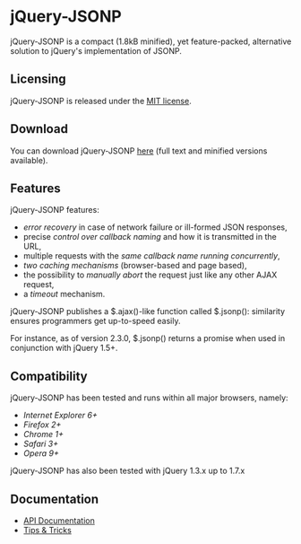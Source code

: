 # jQuery-JSONP

jQuery-JSONP is a compact (1.8kB minified), yet feature-packed, alternative solution to jQuery's implementation of JSONP.

## Licensing

jQuery-JSONP is released under the [MIT license](/jaubourg/jquery-jsonp/blob/master/MIT-LICENSE.txt).

## Download

You can download jQuery-JSONP [here](/jaubourg/jquery-jsonp/downloads) (full text and minified versions available).

## Features

jQuery-JSONP features:
* *error recovery* in case of network failure or ill-formed JSON responses,
* precise *control over callback naming* and how it is transmitted in the URL,
* multiple requests with the *same callback name running concurrently*,
* *two caching mechanisms* (browser-based and page based),
* the possibility to *manually abort* the request just like any other AJAX request,
* a *timeout* mechanism.

jQuery-JSONP publishes a $.ajax()-like function called $.jsonp(): similarity ensures programmers get up-to-speed easily.

For instance, as of version 2.3.0, $.jsonp() returns a promise when used in conjunction with jQuery 1.5+.

## Compatibility

jQuery-JSONP has been tested and runs within all major browsers, namely:
* *Internet Explorer 6+*
* *Firefox 2+*
* *Chrome 1+*
* *Safari 3+*
* *Opera 9+*

jQuery-JSONP has also been tested with jQuery 1.3.x up to 1.7.x

## Documentation

* [API Documentation](/jaubourg/jquery-jsonp/blob/master/doc/API.md)
* [Tips & Tricks](/jaubourg/jquery-jsonp/blob/master/doc/TipsAndTricks.md)
